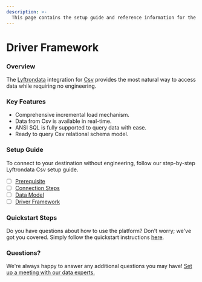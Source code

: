 ```yaml
---
description: >-
  This page contains the setup guide and reference information for the Csv source connector.
---
```


# Driver Framework

### Overview

The [Lyftrondata](https://www.lyftrondata.com/) integration for [Csv](None) provides the most natural way to access data while requiring no engineering.

### Key Features

* Comprehensive incremental load mechanism.
* Data from Csv is available in real-time.&#x20;
* ANSI SQL is fully supported to query data with ease.
* Ready to query Csv relational schema model.

### Setup Guide

To connect to your destination without engineering, follow our step-by-step Lyftrondata Csv setup guide.

* [ ] [Prerequisite](../prerequisite.md)
* [ ] [Connection Steps](../connection-steps.md)
* [ ] [Data Model](../data-model/erd.md)
* [ ] [Driver Framework](../driver-framework/)

### Quickstart Steps

Do you have questions about how to use the platform? Don't worry; we've got you covered. Simply follow the quickstart instructions [here](../driver-framework/README.md).

### Questions? <a href="#questions" id="questions"></a>

We're always happy to answer any additional questions you may have! [Set up a meeting with our data experts.](https://www.lyftrondata.com/book-a-meeting/)


